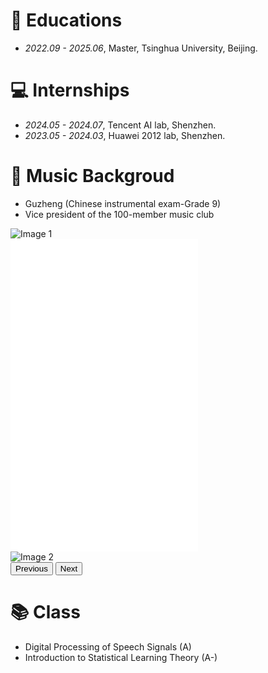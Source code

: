 
# 📖 Educations
- *2022.09 - 2025.06*, Master, Tsinghua University, Beijing.
<!-- - *2015.09 - 2019.06*, Undergraduate, Chu Kochen Honors College, Zhejiang Univeristy, Hangzhou. -->
<!-- - *2012.09 - 2015.06*, Luqiao Middle School, Taizhou.-->

<!-- # 💬 Invited Talksk-->

# 💻 Internships
- *2024.05 - 2024.07*, Tencent AI lab, Shenzhen.
- *2023.05 - 2024.03*, Huawei 2012 lab, Shenzhen.
<!-- - *2019.05 - 2020.02*, [EnjoyMusic](https://enjoymusic.ai/), Hangzhou. -->

# 🎵 Music Backgroud
- Guzheng (Chinese instrumental exam-Grade 9)
- Vice president of the 100-member music club

<!-- 引入 Bootstrap CSS -->
<link href="https://cdn.jsdelivr.net/npm/bootstrap@5.3.0/dist/css/bootstrap.min.css" rel="stylesheet">

<!-- 引入 Bootstrap JS 和 Popper.js -->
<script src="https://cdn.jsdelivr.net/npm/@popperjs/core@2.11.7/dist/umd/popper.min.js"></script>
<script src="https://cdn.jsdelivr.net/npm/bootstrap@5.3.0/dist/js/bootstrap.min.js"></script>

<!-- Carousel 结构 -->
<div id="mediaCarousel" class="carousel slide" data-bs-ride="carousel">
  <div class="carousel-inner">
    <!-- 第一张图片 -->
    <div class="carousel-item active">
      <img src="image1.jpg" class="d-block w-100" alt="Image 1">
    </div>
    <!-- 嵌入的 Bilibili 视频 -->
    <div class="carousel-item">
      <iframe src="//player.bilibili.com/player.html?isOutside=true&aid=6677795&bvid=BV1Es41147Gr&cid=10871767&p=1" 
              scrolling="no" 
              border="0" 
              frameborder="no" 
              framespacing="0" 
              allowfullscreen="true" 
              class="d-block w-100" 
              style="height: 500px;"></iframe>
    </div>
    <!-- 第二张图片 -->
    <div class="carousel-item">
      <img src="image2.jpg" class="d-block w-100" alt="Image 2">
    </div>
  </div>

  <!-- 左右导航按钮 -->
  <button class="carousel-control-prev" type="button" data-bs-target="#mediaCarousel" data-bs-slide="prev">
    <span class="carousel-control-prev-icon" aria-hidden="true"></span>
    <span class="visually-hidden">Previous</span>
  </button>
  <button class="carousel-control-next" type="button" data-bs-target="#mediaCarousel" data-bs-slide="next">
    <span class="carousel-control-next-icon" aria-hidden="true"></span>
    <span class="visually-hidden">Next</span>
  </button>
</div>

# 📚 Class
- Digital Processing of Speech Signals (A)
- Introduction to Statistical Learning Theory (A-)
